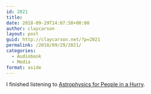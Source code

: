 ```yaml
---
id: 2021
title: 
date: 2018-09-29T14:07:58+00:00
author: claycarson
layout: post
guid: http://claycarson.net/?p=2021
permalink: /2018/09/29/2021/
categories:
  - Audiobook
  - Media
format: aside
---
```

I finished listening to [Astrophysics for People in a Hurry](https://www.amazon.com/Astrophysics-People-Hurry-Grasse-Tyson-ebook/dp/B01MAWT2MO).<!--more-->
